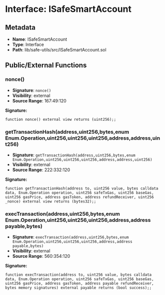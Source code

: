 # Interface: ISafeSmartAccount

## Metadata

- **Name**: ISafeSmartAccount
- **Type**: Interface
- **Path**: lib/safe-utils/src/ISafeSmartAccount.sol

## Public/External Functions

### nonce()

- **Signature**: `nonce()`
- **Visibility**: external
- **Source Range**: 167:49:120

**Signature:**
```solidity
function nonce() external view returns (uint256);;
```

### getTransactionHash(address,uint256,bytes,enum Enum.Operation,uint256,uint256,uint256,address,address,uint256)

- **Signature**: `getTransactionHash(address,uint256,bytes,enum Enum.Operation,uint256,uint256,uint256,address,address,uint256)`
- **Visibility**: external
- **Source Range**: 222:332:120

**Signature:**
```solidity
function getTransactionHash(address to, uint256 value, bytes calldata data, Enum.Operation operation, uint256 safeTxGas, uint256 baseGas, uint256 gasPrice, address gasToken, address refundReceiver, uint256 _nonce) external view returns (bytes32);;
```

### execTransaction(address,uint256,bytes,enum Enum.Operation,uint256,uint256,uint256,address,address payable,bytes)

- **Signature**: `execTransaction(address,uint256,bytes,enum Enum.Operation,uint256,uint256,uint256,address,address payable,bytes)`
- **Visibility**: external
- **Source Range**: 560:354:120

**Signature:**
```solidity
function execTransaction(address to, uint256 value, bytes calldata data, Enum.Operation operation, uint256 safeTxGas, uint256 baseGas, uint256 gasPrice, address gasToken, address payable refundReceiver, bytes memory signatures) external payable returns (bool success);;
```
